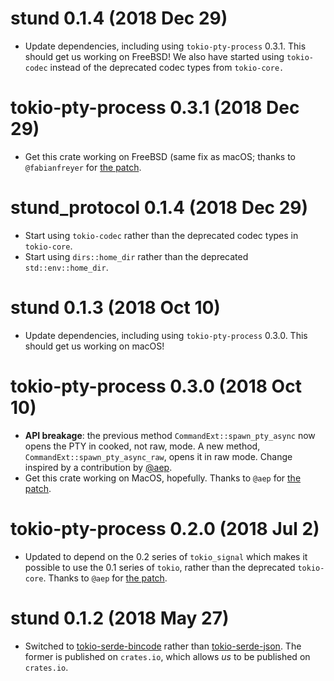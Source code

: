 # stund 0.1.4 (2018 Dec 29)

- Update dependencies, including using `tokio-pty-process` 0.3.1. This should
  get us working on FreeBSD! We also have started using `tokio-codec` instead
  of the deprecated codec types from `tokio-core.`

# tokio-pty-process 0.3.1 (2018 Dec 29)

- Get this crate working on FreeBSD (same fix as macOS; thanks to
  `@fabianfreyer` for [the patch](https://github.com/pkgw/stund/pull/44).

# stund_protocol 0.1.4 (2018 Dec 29)

- Start using `tokio-codec` rather than the deprecated codec types in
  `tokio-core`.
- Start using `dirs::home_dir` rather than the deprecated `std::env::home_dir`.

# stund 0.1.3 (2018 Oct 10)

- Update dependencies, including using `tokio-pty-process` 0.3.0. This should
  get us working on macOS!

# tokio-pty-process 0.3.0 (2018 Oct 10)

- **API breakage**: the previous method `CommandExt::spawn_pty_async` now opens the
  PTY in cooked, not raw, mode. A new method, `CommandExt::spawn_pty_async_raw`, opens
  it in raw mode. Change inspired by a contribution by [@aep](https://github.com/aep).
- Get this crate working on MacOS, hopefully. Thanks to `@aep` for
  [the patch](https://github.com/pkgw/stund/pull/21).

# tokio-pty-process 0.2.0 (2018 Jul 2)

- Updated to depend on the 0.2 series of `tokio_signal` which makes it possible to
  use the 0.1 series of `tokio`, rather than the deprecated `tokio-core`. Thanks
  to `@aep` for [the patch](https://github.com/pkgw/stund/pull/1).

# stund 0.1.2 (2018 May 27)

- Switched to
  [tokio-serde-bincode](https://crates.io/crates/tokio-serde-bincode) rather
  than [tokio-serde-json](https://crates.io/crates/tokio-serde-json). The
  former is published on `crates.io`, which allows *us* to be published on
  `crates.io`.
